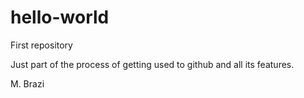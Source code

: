 # hello-world
First repository

Just part of the process of getting used to github and all its features.

M. Brazi
